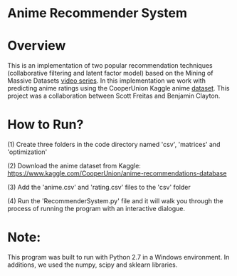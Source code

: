 # Anime Recommender System

# Overview
This is an implementation of two popular recommendation techniques (collaborative filtering and latent factor model) based on the Mining of Massive Datasets [video series](https://www.youtube.com/watch?v=xoA5v9AO7S0&list=PLLssT5z_DsK9JDLcT8T62VtzwyW9LNepV). In this implementation we work with predicting anime ratings using the CooperUnion Kaggle anime [dataset](https://www.kaggle.com/CooperUnion/anime-recommendations-database). This project was a collaboration between Scott Freitas and Benjamin Clayton.

# How to Run?
(1) Create three folders in the code directory named 'csv', 'matrices' and 'optimization'

(2) Download the anime dataset from Kaggle: https://www.kaggle.com/CooperUnion/anime-recommendations-database

(3) Add the 'anime.csv' and 'rating.csv' files to the 'csv' folder

(4) Run the 'RecommenderSystem.py' file and it will walk you through the process of running the program with
an interactive dialogue.

# Note:
This program was built to run with Python 2.7 in a Windows environment. In additions, we used the numpy, scipy and sklearn libraries.
